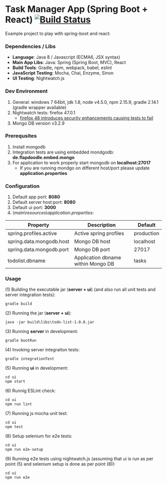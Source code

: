 Task Manager App (Spring Boot + React) [![Build Status](https://travis-ci.org/mmadej85/task-manager-spring-react.svg?branch=master)](https://travis-ci.org/mmadej85/task-manager-spring-react)
=======================

Example project to play with spring-boot and react:

### Dependencies / Libs

* **Language**: Java 8 / Javascript (ECMA6, JSX syntax)
* **Main App Libs**: Java: Spring (Spring Boot, MVC), React
* **Build Tools**: Gradle, npm, webpack, babel, eslint
* **JavaScript Testing**: Mocha, Chai, Enzyme, Sinon
* **UI Testing**: Nightwatch.js

### Dev Environment
1. General: windows 7 64bit, jdk 1.8, node v4.5.0, npm 2.15.9, gradle 2.14.1 (gradle wrapper available)
2. Nightwatch tests: firefox 47.0.1
    * [firefox 48 introduces security enhancements causing tests to fail](https://github.com/SeleniumHQ/selenium/issues/2559)
3. Mongo DB version v3.2.9

### Prerequsites
1. Install mongodb
2. Integration tests are using embedded mondgodb: **de.flapdoodle.embed.mongo**
2. For application to work properly start mongodb on **localhost:27017**
    * If you are running mondgo on different host/port please update **application.properties**

### Configuration
1. Default app port: **8080**
2. Default server host:port: **8080**
3. Default ui port: **3000**
4. *\main\resources\application.properties*:

| Property | Description | Default |
| --- | --- | --- |
| spring.profiles.active | Active spring profiles | production |
| spring.data.mongodb.host | Mongo DB host | localhost |
| spring.data.mongodb.port | Mongo DB port | 27017 |
| todolist.dbname | Application dbname within Mongo DB | tasks |

### Usage
(1) Building the executable jar (**server + ui**) (and also run all unit tests and server integration tests):
```
gradle build
```
(2) Running the jar (**server + ui**):
```
java -jar build\libs\todo-list-1.0.0.jar
```
(3) Running **server** in development:
```
gradle bootRun
```
(4) Invoking server integraiton tests:
```
gradle integrationTest
```
(5) Running **ui** in development:
```
cd ui
npm start
```
(6) Runnig ESLint check:
```
cd ui
npm run lint
```
(7) Running js mocha unit test:
```
cd ui
npm test
```
(8) Setup selenium for e2e tests:
```
cd ui
npm run e2e-setup
```
(9) Running e2e tests using nightwatch.js (assuming that ui is run as per point (5) and selenium setup is done as per point (8)):
```
cd ui
npm run e2e
```
